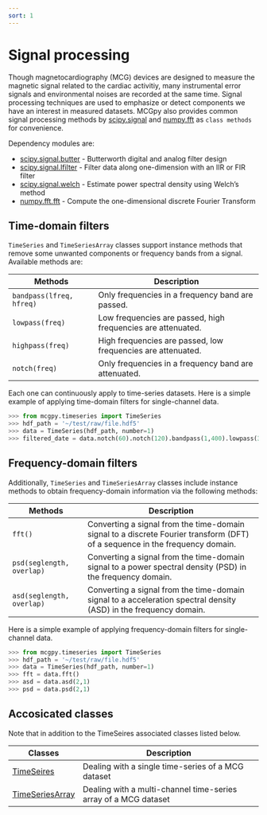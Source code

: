```yaml
---
sort: 1
---
```


# Signal processing

Though magnetocardiography (MCG) devices are designed to measure the magnetic signal related to the cardiac activitiy, many instrumental error signals and environmental noises are recorded at the same time. Signal processing techniques are used to emphasize or detect components we have an interest in measured datasets. MCGpy also provides common signal processing methods by [scipy.signal](https://docs.scipy.org/doc/scipy/reference/signal.html) and [numpy.fft](https://numpy.org/doc/stable/reference/routines.fft.html#module-numpy.fft) as `class methods` for convenience.

Dependency modules are:
* [scipy.signal.butter](https://docs.scipy.org/doc/scipy/reference/generated/scipy.signal.butter.html) - Butterworth digital and analog filter design 
* [scipy.signal.lfilter](https://docs.scipy.org/doc/scipy/reference/generated/scipy.signal.lfilter.html) - Filter data along one-dimension with an IIR or FIR filter 
* [scipy.signal.welch](https://docs.scipy.org/doc/scipy/reference/generated/scipy.signal.welch.html) - Estimate power spectral density using Welch’s method  
* [numpy.fft.fft](https://numpy.org/doc/stable/reference/generated/numpy.fft.fft.html) - Compute the one-dimensional discrete Fourier Transform 

## Time-domain filters

`TimeSeries` and `TimeSeriesArray` classes support instance methods that remove some unwanted components or frequency bands from a signal. Available methods are:

| Methods                   | Description                   |
|---------------------------|-------------------------------|
| `bandpass(lfreq, hfreq)`  | Only frequencies in a frequency band are passed. | 
| `lowpass(freq)`           | Low frequencies are passed, high frequencies are attenuated. |
| `highpass(freq)`          | High frequencies are passed, low frequencies are attenuated. |
| `notch(freq)`             | Only frequencies in a frequency band are attenuated. |

Each one can continuously apply to time-series datasets. Here is a simple example of applying time-domain filters for single-channel data.

```python
>>> from mcgpy.timeseries import TimeSeries
>>> hdf_path = '~/test/raw/file.hdf5'
>>> data = TimeSeries(hdf_path, number=1)
>>> filtered_date = data.notch(60).notch(120).bandpass(1,400).lowpass(300).highpass(10)
```

## Frequency-domain filters

Additionally, `TimeSeries` and `TimeSeriesArray` classes include instance methods to obtain frequency-domain information via the following methods: 

| Methods                 | Description                   |
|-------------------------|-------------------------------|
| `fft()`                   | Converting a signal from the time-domain signal to a discrete Fourier transform (DFT) of a sequence in the frequency domain. | 
| `psd(seglength, overlap)` | Converting a signal from the time-domain signal to a power spectral density (PSD) in the frequency domain. |
| `asd(seglength, overlap)` | Converting a signal from the time-domain signal to a acceleration spectral density (ASD) in the frequency domain.  |

Here is a simple example of applying frequency-domain filters for single-channel data.

```python
>>> from mcgpy.timeseries import TimeSeries
>>> hdf_path = '~/test/raw/file.hdf5'
>>> data = TimeSeries(hdf_path, number=1)
>>> fft = data.fft()
>>> asd = data.asd(2,1)
>>> psd = data.psd(2,1)
```

## Accosicated classes

Note that in addition to the TimeSeires associated classes listed below.

| Classes             | Description                   |
|---------------------|-------------------------------|
| [TimeSeires](https://pjjung.github.io/mcgpy/Classes/TimeSeries.html)      | Dealing with a single time-series of a MCG dataset |
| [TimeSeriesArray](https://pjjung.github.io/mcgpy/Classes/TimeSeriesArray.html) | Dealing with a multi-channel time-series array of a MCG dataset | 

